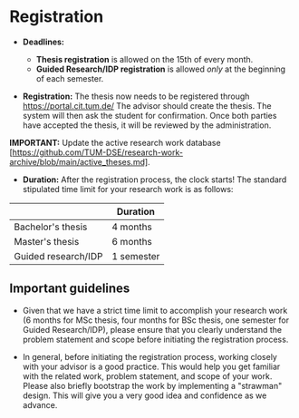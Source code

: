 # Registration

- **Deadlines:** 
    -  **Thesis registration** is allowed on the 15th of every month.
    -  **Guided Research/IDP registration** is allowed *only* at the beginning of each semester.

- **Registration:**
The thesis now needs to be registered through https://portal.cit.tum.de/
The advisor should create the thesis. The system will then ask the student for confirmation.
Once both parties have accepted the thesis, it will be reviewed by the administration.

**IMPORTANT:** Update the active research work database [https://github.com/TUM-DSE/research-work-archive/blob/main/active_theses.md].  

- **Duration:** After the registration process, the clock starts! The standard stipulated time limit for your research work is as follows:

|                    | Duration   |
|--------------------|------------|
| Bachelor's thesis  | 4 months   |
| Master's thesis    | 6 months   |
| Guided research/IDP| 1 semester |

## Important guidelines

- Given that we have a strict time limit to accomplish your research work (6 months for MSc thesis, four months for BSc thesis, one semester for Guided Research/IDP), please ensure that you clearly understand the problem statement and scope before initiating the registration process.


- In general, before initiating the registration process, working closely with your advisor is a good practice. This would help you get familiar with the related work, problem statement, and scope of your work. Please also briefly bootstrap the work by implementing a "strawman" design. This will give you a very good idea and confidence as we advance. 





 

